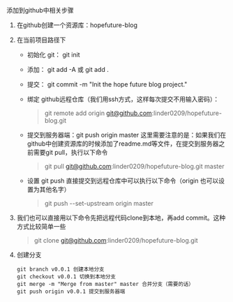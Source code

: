 添加到github中相关步骤

1. 在github创建一个资源库：hopefuture-blog
2. 在当前项目路径下
    - 初始化 git： git init
    - 添加： git add -A 或 git add .
    - 提交： git commit -m "Init the hope future blog project."
    - 绑定 github远程仓库（我们用ssh方式，这样每次提交不用输入密码）：
    
        > git remote add origin git@github.com:linder0209/hopefuture-blog.git
    - 提交到服务器端：git push origin master
  这里需要注意的是：如果我们在github中创建资源库的时候添加了readme.md等文件，在提交到服务器之前需要git pull，执行以下命令

        > git pull git@github.com:linder0209/hopefuture-blog.git master
    - 设置 git push 直接提交到远程仓库中可以执行以下命令（origin 也可以设置为其他名字）

         > git push --set-upstream origin master
3. 我们也可以直接用以下命令先把远程代码clone到本地，再add commit。这种方式比较简单一些

   > git clone git@github.com:linder0209/hopefuture-blog.git

4. 创建分支

   ```
   git branch v0.0.1 创建本地分支
   git checkout v0.0.1 切换到本地分支
   git merge -m "Merge from master" master 合并分支（需要的话）
   git push origin v0.0.1 提交到服务器端
   ```
